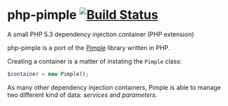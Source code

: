 php-pimple [![Build Status](https://travis-ci.org/euskadi31/php-pimple.png)](https://travis-ci.org/euskadi31/php-pimple)
==========

A small PHP 5.3 dependency injection container (PHP extension)


php-pimple is a port of the [Pimple](https://github.com/fabpot/Pimple) library written in PHP.


Creating a container is a matter of instating the ``Pimple`` class:

~~~php
$container = new Pimple();
~~~

As many other dependency injection containers, Pimple is able to manage two
different kind of data: *services* and *parameters*.